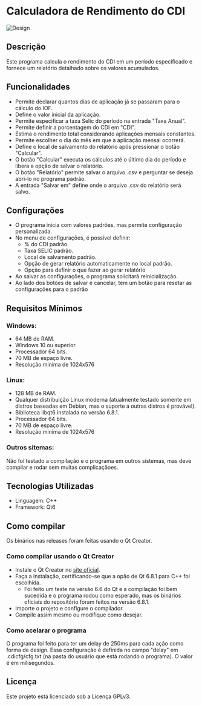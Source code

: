 # Calculadora de Rendimento do CDI

![Design](https://i.imgur.com/2Qr9Szd.png)

## Descrição
Este programa calcula o rendimento do CDI em um período especificado e fornece um relatório detalhado sobre os valores acumulados.

## Funcionalidades
- Permite declarar quantos dias de aplicação já se passaram para o cálculo do IOF.
- Define o valor inicial da aplicação.
- Permite especificar a taxa Selic do período na entrada "Taxa Anual".
- Permite definir a porcentagem do CDI em "CDI".
- Estima o rendimento total considerando aplicações mensais constantes.
- Permite escolher o dia do mês em que a aplicação mensal ocorrerá.
- Define o local de salvamento do relatório após pressionar o botão "Calcular".
- O botão "Calcular" executa os cálculos até o último dia do período e libera a opção de salvar o relatório.
- O botão "Relatório" permite salvar o arquivo .csv e perguntar se deseja abri-lo no programa padrão.
- A entrada "Salvar em" define onde o arquivo .csv do relatório será salvo.

## Configurações
- O programa inicia com valores padrões, mas permite configuração personalizada.
- No menu de configurações, é possível definir:
  - % do CDI padrão.
  - Taxa SELIC padrão.
  - Local de salvamento padrão.
  - Opção de gerar relatório automaticamente no local padrão.
  - Opção para definir o que fazer ao gerar relatório
- Ao salvar as configurações, o programa solicitará reinicialização.
- Ao lado dos botões de salvar e cancelar, tem um botão para resetar as configurações para o padrão

## Requisitos Mínimos
### Windows:
- 64 MB de RAM.
- Windows 10 ou superior.
- Processador 64 bits.
- 70 MB de espaço livre.
- Resolução minima de 1024x576

### Linux:
- 128 MB de RAM.
- Qualquer distribuição Linux moderna (atualmente testado somente em distros baseadas em Debian, mas o suporte a outras distros é provável).
- Biblioteca libqt6 instalada na versão 6.8.1.
- Processador 64 bits.
- 70 MB de espaço livre.
- Resolução minima de 1024x576

### Outros sitemas:

Não foi testado a compilação e o programa em outros sistemas, mas deve compilar e rodar sem muitas complicaçãoes.

## Tecnologias Utilizadas
- Linguagem: C++
- Framework: Qt6

## Como compilar

Os binários nas releases foram feitas usando o Qt Creator.

### Como compilar usando o Qt Creator
- Instale o Qt Creator no [site oficial](https://www.qt.io/).
- Faça a instalação, certificando-se que a opão de Qt 6.8.1 para C++ foi escolhida.
    - Foi feito um teste na versão 6.6 do Qt e a compilação foi bem sucedida e o programa rodou como esperado, mas os binários oficiais do repositório foram feitos na versão 6.8.1.
- Importe o projeto e configure o compilador.
- Compile assim mesmo ou modifique como desejar.


### Como acelarar o programa

O programa foi feito para ter um delay de 250ms para cada ação como forma de design. Essa configuração é definida no campo "delay" em .cdicfg/cfg.txt (na pasta do usuário que está rodando o programa). O valor é em milisegundos.

## Licença
Este projeto está licenciado sob a Licença GPLv3.

